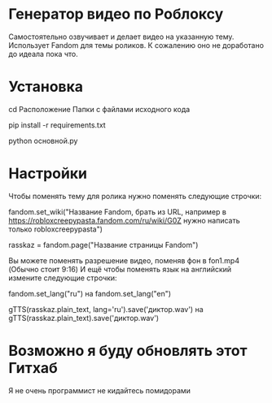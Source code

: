 # Генератор видео по Роблоксу
Самостоятельно озвучивает и делает видео на указанную тему. Использует Fandom для темы роликов. К сожалению оно не доработано до идеала пока что.

# Установка

cd Расположение Папки с файлами исходного кода

pip install -r requirements.txt

python основной.py

# Настройки

Чтобы поменять тему для ролика нужно поменять следующие строчки:

fandom.set_wiki("Название Fandom, брать из URL, например в https://robloxcreepypasta.fandom.com/ru/wiki/G0Z нужно написать только robloxcreepypasta")

rasskaz = fandom.page("Название страницы Fandom")

Вы можете поменять разрешение видео, поменяв фон в fon1.mp4 (Обычно стоит 9:16)
И ещё чтобы поменять язык на английский измените следующие строчки:

fandom.set_lang("ru") на fandom.set_lang("en")

gTTS(rasskaz.plain_text, lang='ru').save('диктор.wav') на gTTS(rasskaz.plain_text).save('диктор.wav')

# Возможно я буду обновлять этот Гитхаб
Я не очень программист не кидайтесь помидорами
